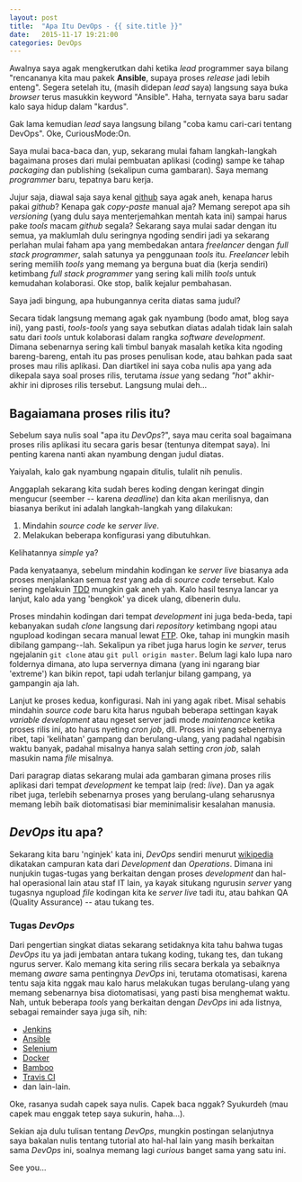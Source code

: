 ```yaml
---
layout: post
title:  "Apa Itu DevOps - {{ site.title }}"
date:   2015-11-17 19:21:00
categories: DevOps
---
```



Awalnya saya agak mengkerutkan dahi ketika _lead_ programmer saya bilang
"rencananya kita mau pakek __Ansible__, supaya proses _release_ jadi lebih
enteng". Segera setelah itu, (masih didepan _lead_ saya) langsung saya buka
_browser_ terus masukkin keyword "Ansible". Haha, ternyata saya baru sadar
kalo saya hidup dalam "kardus".
<!-- readmore -->


Gak lama kemudian _lead_ saya langsung bilang "coba kamu cari-cari tentang
DevOps". Oke, CuriousMode:On.


Saya mulai baca-baca dan, yup, sekarang mulai faham langkah-langkah bagaimana
proses dari mulai pembuatan aplikasi (coding) sampe ke tahap _packaging_
dan publishing (sekalipun cuma gambaran). Saya memang _programmer_ baru,
tepatnya baru kerja.


Jujur saja, diawal saja saya kenal [github] saya agak aneh, kenapa harus
pakai _github_? Kenapa gak _copy_-_paste_ manual aja? Memang serepot apa sih
_versioning_ (yang dulu saya menterjemahkan mentah kata ini) sampai harus
pake _tools_ macam _github_ segala? Sekarang saya mulai sadar dengan itu
semua, ya maklumlah dulu seringnya ngoding sendiri jadi ya sekarang perlahan
mulai faham apa yang membedakan antara _freelancer_ dengan
_full stack programmer_, salah satunya ya penggunaan _tools_ itu. _Freelancer_
lebih sering memilih _tools_ yang memang ya berguna buat dia (kerja sendiri)
ketimbang _full stack programmer_ yang sering kali milih _tools_ untuk
kemudahan kolaborasi. Oke stop, balik kejalur pembahasan.


Saya jadi bingung, apa hubungannya cerita diatas sama judul?


Secara tidak langsung memang agak gak nyambung (bodo amat, blog saya ini),
yang pasti, _tools_-_tools_ yang saya sebutkan diatas adalah tidak
lain salah satu dari _tools_ untuk kolaborasi dalam rangka
_software development_. Dimana sebenarnya sering kali timbul banyak masalah
ketika kita ngoding bareng-bareng, entah itu pas proses penulisan kode,
atau bahkan pada saat proses mau rilis aplikasi. Dan diartikel ini saya coba
nulis apa yang ada dikepala saya soal proses rilis, terutama _issue_ yang
sedang _"hot"_ akhir-akhir ini diproses rilis tersebut. Langsung mulai deh...


## Bagaiamana proses rilis itu?
Sebelum saya nulis soal "apa itu _DevOps_?", saya mau cerita soal bagaimana
proses rilis aplikasi itu secara garis besar (tentunya ditempat saya). Ini
penting karena nanti akan nyambung dengan judul diatas.


Yaiyalah, kalo gak nyambung ngapain ditulis, tulalit nih penulis.


Anggaplah sekarang kita sudah beres koding dengan keringat dingin mengucur
(seember -- karena _deadline_) dan kita akan merilisnya, dan biasanya
berikut ini adalah langkah-langkah yang dilakukan:

1. Mindahin _source code_ ke _server live_.
2. Melakukan beberapa konfigurasi yang dibutuhkan.


Kelihatannya _simple_ ya?


Pada kenyataanya, sebelum mindahin kodingan ke _server live_ biasanya ada
proses menjalankan semua _test_ yang ada di _source code_ tersebut. Kalo
sering ngelakuin [TDD] mungkin gak aneh yah. Kalo hasil tesnya lancar ya
lanjut, kalo ada yang 'bengkok' ya dicek ulang, dibenerin dulu.


Proses mindahin kodingan dari tempat _development_ ini juga beda-beda, tapi
kebanyakan sudah _clone_ langsung dari _repository_ ketimbang ngopi atau
ngupload kodingan secara manual lewat [FTP]. Oke, tahap ini mungkin masih
dibilang gampang--lah. Sekalipun ya ribet juga harus login ke _server_,
terus ngejalanin `git clone` atau `git pull origin master`. Belum lagi kalo
lupa naro foldernya dimana, ato lupa servernya dimana (yang ini ngarang
biar 'extreme') kan bikin repot, tapi udah terlanjur bilang gampang, ya
gampangin aja lah.


Lanjut ke proses kedua, konfigurasi. Nah ini yang agak ribet. Misal sehabis
mindahin _source code_ baru kita harus ngubah beberapa settingan kayak
_variable development_ atau ngeset server jadi mode _maintenance_ ketika
proses rilis ini, ato harus nyeting _cron job_, dll. Proses ini yang
sebenernya ribet, tapi 'kelihatan' gampang dan berulang-ulang, yang padahal
ngabisin waktu banyak, padahal misalnya hanya salah setting _cron job_, salah
masukin nama _file_ misalnya.


Dari paragrap diatas sekarang mulai ada gambaran gimana proses rilis aplikasi
dari tempat _development_ ke tempat laip (red: _live_). Dan ya agak ribet
juga, terlebih sebenarnya proses yang berulang-ulang seharusnya memang lebih
baik diotomatisasi biar meminimalisir kesalahan manusia.


## _DevOps_ itu apa?
Sekarang kita baru 'nginjek' kata ini, _DevOps_ sendiri menurut [wikipedia]
dikatakan campuran kata dari _Development_ dan _Operations_. Dimana ini
nunjukin tugas-tugas yang berkaitan dengan proses _development_ dan hal-hal
operasional lain atau staf IT lain, ya kayak situkang ngurusin _server_ yang
tugasnya ngupload _file_ kodingan kita ke _server live_ tadi itu, atau
bahkan QA (Quality Assurance) -- atau tukang tes.


### Tugas _DevOps_
Dari pengertian singkat diatas sekarang setidaknya kita tahu bahwa tugas
_DevOps_ itu ya jadi jembatan antara tukang koding, tukang tes, dan tukang
ngurus server. Kalo memang kita sering rilis secara berkala ya sebaiknya
memang _aware_ sama pentingnya _DevOps_ ini, terutama otomatisasi, karena
tentu saja kita nggak mau kalo harus melakukan tugas berulang-ulang yang
memang sebenarnya bisa diotomatisasi, yang pasti bisa menghemat waktu. Nah,
untuk beberapa _tools_ yang berkaitan dengan _DevOps_ ini ada listnya,
sebagai remainder saya juga sih, nih:

- [Jenkins]
- [Ansible]
- [Selenium]
- [Docker]
- [Bamboo]
- [Travis CI]
- dan lain-lain.


Oke, rasanya sudah capek saya nulis. Capek baca nggak? Syukurdeh (mau capek
mau enggak tetep saya sukurin, haha...).


Sekian aja dulu tulisan tentang _DevOps_, mungkin postingan selanjutnya
saya bakalan nulis tentang tutorial ato hal-hal lain yang masih berkaitan
sama _DevOps_ ini, soalnya memang lagi _curious_ banget sama yang satu ini.


See you...


[github]: https://www.github.com
[FTP]: https://en.wikipedia.org/wiki/File_Transfer_Protocol
[TDD]: https://en.wikipedia.org/wiki/Test-driven_development
[wikipedia]: https://en.wikipedia.org/wiki/DevOps
[Jenkins]: http://jenkins-ci.org/
[Ansible]: http://www.ansible.com/
[Selenium]: http://www.seleniumhq.org/
[Docker]: https://www.docker.com/
[Bamboo]: https://www.atlassian.com/software/bamboo
[Travis CI]: https://travis-ci.org/
